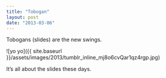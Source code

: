 ```yaml
---
title: "Tobogan"
layout: post
date: "2013-03-06"
---
```


Tobogans (slides) are the new swings.

![yo yo]({{ site.baseurl }}/assets/images/2013/tumblr_inline_mj8o6cvQar1qz4rgp.jpg)

It’s all about the slides these days.
